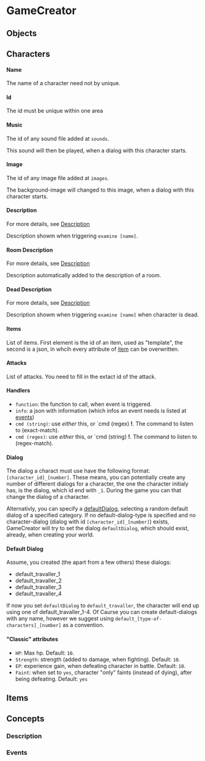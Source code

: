 # GameCreator

## Objects

## Characters

#### Name
The name of a character need not by unique.

#### Id
The id must be unique within one area

#### Music
The id of any sound file added at `sounds`.

This sound will then be played, when a dialog with this character starts.

#### Image
The id of any image file added at `images`.

The background-image will changed to this image, when a dialog with this character starts.

#### Description
For more details, see [Description](#description)

Description showm when triggering `examine [name]`.

#### Room Description
For more details, see [Description](#description)

Description automatically added to the description of a room.

#### Dead Description
For more details, see [Description](#description)

Description showm when triggering `examine [name]` when character is dead.

#### Items
List of items. First element is the id of an item, used as "template", the
second is a json, in whcih every attribute of [item](#item) can be overwritten.

#### Attacks
List of attacks. You need to fill in the extact id of the attack.

#### Handlers

- `function`: the function to call, when event is triggered.
- `info`: a json with information (which infos an event needs is listed at [events](events))
- `cmd (string)`: use *either* this, or `cmd (regex) **!**. The command to listen to (exact-match).
- `cmd (regex)`: use *either* this, or `cmd (string) **!**. The command to listen to (regex-match).

#### Dialog
The dialog a charact must use have the following format: `[character_id]_[number]`.
These means, you can potentially create any number of different dialogs for a
character, the one the character initialy has, is the dialog, which id end with
`_1`. During the game you can that change the dialog of a character.

Alternativly, you can specify a [defaultDialog](#default_dialog), selecting a
random default dialog of a specified category. If no default-dialog-type is specified
and no character-dialog (dialog with id `[character_id]_[number]`) exists,
GameCreator will try to set the dialog `defaultDialog`, which should exist,
already, when creating your world.

#### Default Dialog<a name="default_dialog"></a>

Assume, you created (the apart from a few others) these dialogs:
- default_travaller_1
- default_travaller_2
- default_travaller_3
- default_travaller_4

If now you set `defaultDialog` to `default_travaller`, the character will end up
using one of default_travaller_1-4. Of Caurse you can create default-dialogs with any 
name, however we suggest using `default_[type-of-characters]_[number]` as a
convention.


#### "Classic" attributes
- `HP`: Max hp. Default: `10`.
- `Strength`: strength (added to damage, when fighting). Default: `10`.
- `EP`: experience gain, when defeating character in battle. Default: `10`.
- `Faint`: when set to `yes`, character "only" faints (instead of dying), after being defeating. Default: `yes`


## Items<a name="item"></a>


## Concepts 

### Description<a name="description"></a>


### Events <a name="events"></a>
